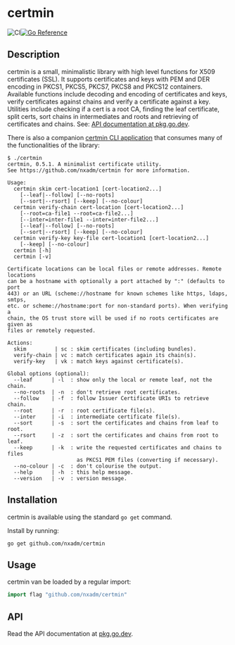# certmin
![CI](https://github.com/nxadm/certmin/workflows/ci/badge.svg)[![Go Reference](https://pkg.go.dev/badge/github.com/nxadm/certmin.svg)](https://pkg.go.dev/github.com/nxadm/certmin)

## Description

certmin is a small, minimalistic library with high level functions
for X509 certificates (SSL). It supports certificates and keys with 
PEM and DER encoding in PKCS1, PKCS5, PKCS7, PKCS8 and PKCS12
containers. Available functions include decoding and encoding of
certificates and keys, verify certificates against chains and
verify a certificate against a key. Utilities include checking 
if a cert is a root CA, finding the leaf certificate,  split certs,
sort chains in intermediates and roots and retrieving of certificates
and chains. See: [API documentation at pkg.go.dev](https://pkg.go.dev/github.com/nxadm/certmin).

There is also a companion [certmin CLI application](https://github.com/nxadm/certmin/cmd/certmin)
that consumes many of the functionalities of the library:

```
$ ./certmin
certmin, 0.5.1. A minimalist certificate utility.
See https://github.com/nxadm/certmin for more information.

Usage:
  certmin skim cert-location1 [cert-location2...] 
    [--leaf|--follow] [--no-roots]
    [--sort|--rsort] [--keep] [--no-colour]
  certmin verify-chain cert-location [cert-location2...]
    [--root=ca-file1 --root=ca-file2...]
    [--inter=inter-file1 --inter=inter-file2...]
    [--leaf|--follow] [--no-roots]
    [--sort|--rsort] [--keep] [--no-colour]
  certmin verify-key key-file cert-location1 [cert-location2...]
    [--keep] [--no-colour]
  certmin [-h]
  certmin [-v]

Certificate locations can be local files or remote addresses. Remote locations
can be a hostname with optionally a port attached by ":" (defaults to port
443) or an URL (scheme://hostname for known schemes like https, ldaps, smtps,
etc. or scheme://hostname:port for non-standard ports). When verifying a
chain, the OS trust store will be used if no roots certificates are given as
files or remotely requested. 

Actions:
  skim         | sc : skim certificates (including bundles).
  verify-chain | vc : match certificates again its chain(s).
  verify-key   | vk : match keys against certificate(s).

Global options (optional):
  --leaf      | -l  : show only the local or remote leaf, not the chain.
  --no-roots  | -n  : don't retrieve root certificates.
  --follow    | -f  : follow Issuer Certificate URIs to retrieve chain.
  --root      | -r  : root certificate file(s).
  --inter     | -i  : intermediate certificate file(s).
  --sort      | -s  : sort the certificates and chains from leaf to root.
  --rsort     | -z  : sort the certificates and chains from root to leaf.
  --keep      | -k  : write the requested certificates and chains to files
                      as PKCS1 PEM files (converting if necessary). 
  --no-colour | -c  : don't colourise the output.
  --help      | -h  : this help message.
  --version   | -v  : version message.
```

## Installation

certmin is available using the standard `go get` command.

Install by running:

    go get github.com/nxadm/certmin

## Usage

certmin van be loaded by a regular import:

``` go
import flag "github.com/nxadm/certmin"
```

## API

Read the API documentation at [pkg.go.dev](https://pkg.go.dev/github.com/nxadm/certmin).
